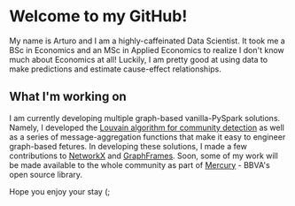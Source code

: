 # Welcome to my GitHub!
My name is Arturo and I am a highly-caffeinated Data Scientist. It took me a
BSc in Economics and an MSc in Applied Economics to realize I don't know much
about Economics at all! Luckily, I am pretty good at using data to make
predictions and estimate cause-effect relationships.

## What I'm working on
I am currently developing multiple graph-based vanilla-PySpark solutions.
Namely, I developed the
[Louvain algorithm for community detection](https://arxiv.org/abs/0803.0476)
as well as a series of message-aggregation functions that make it easy to
engineer graph-based fetures. In developing these solutions, I made a few
contributions to [NetworkX](https://github.com/networkx) and
[GraphFrames](https://graphframes.github.io/graphframes/docs/_site/index.html).
Soon, some of my work will be made available to the whole community as part of
[Mercury](https://www.bbvaaifactory.com/mercury/) - BBVA's open source library.

Hope you enjoy your stay (;

